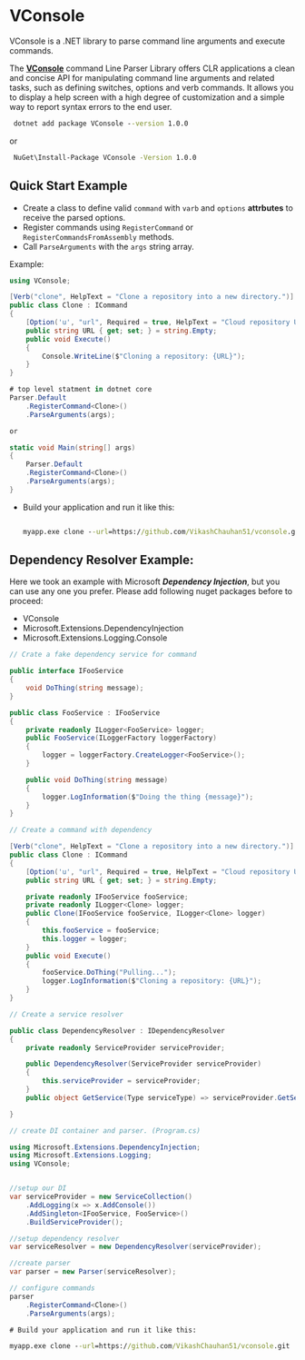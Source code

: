 # VConsole
VConsole is a .NET library to parse command line arguments and execute commands.

The **[VConsole](https://www.nuget.org/packages/VConsole)** command Line Parser Library offers CLR applications a clean and concise API for manipulating command line arguments and related tasks, such as defining switches, options and verb commands. It allows you to display a help screen with a high degree of customization and a simple way to report syntax errors to the end user.

```cmd
 dotnet add package VConsole --version 1.0.0
```
or

```cmd
 NuGet\Install-Package VConsole -Version 1.0.0
```

## Quick Start Example
- Create a class to define valid `command` with `varb` and `options` **attrbutes** to receive the parsed options.
- Register commands using `RegisterCommand` or `RegisterCommandsFromAssembly` methods.
- Call `ParseArguments` with the `args` string array.

Example:

``` C#
using VConsole;

[Verb("clone", HelpText = "Clone a repository into a new directory.")]
public class Clone : ICommand
{
    [Option('u', "url", Required = true, HelpText = "Cloud repository URL.")]
    public string URL { get; set; } = string.Empty;
    public void Execute()
    {
        Console.WriteLine($"Cloning a repository: {URL}");
    }
}

# top level statment in dotnet core
Parser.Default
    .RegisterCommand<Clone>()
    .ParseArguments(args);

or

static void Main(string[] args)
{
    Parser.Default
    .RegisterCommand<Clone>()
    .ParseArguments(args);
}

```
- Build your application and run it like this:
    ```cmd

    myapp.exe clone --url=https://github.com/VikashChauhan51/vconsole.git

    ```


## Dependency Resolver Example:

Here we took an example with Microsoft ***Dependency Injection***, but you can use any one you prefer. Please add following nuget packages before to proceed:
- VConsole
- Microsoft.Extensions.DependencyInjection
- Microsoft.Extensions.Logging.Console

```C#
// Crate a fake dependency service for command

public interface IFooService
{
    void DoThing(string message);
}

public class FooService : IFooService
{
    private readonly ILogger<FooService> logger;
    public FooService(ILoggerFactory loggerFactory)
    {
        logger = loggerFactory.CreateLogger<FooService>();
    }

    public void DoThing(string message)
    {
        logger.LogInformation($"Doing the thing {message}");
    }
}

```

```C#
// Create a command with dependency

[Verb("clone", HelpText = "Clone a repository into a new directory.")]
public class Clone : ICommand
{
    [Option('u', "url", Required = true, HelpText = "Cloud repository URL.")]
    public string URL { get; set; } = string.Empty;

    private readonly IFooService fooService;
    private readonly ILogger<Clone> logger;
    public Clone(IFooService fooService, ILogger<Clone> logger)
    {
        this.fooService = fooService;
        this.logger = logger;
    }
    public void Execute()
    {
        fooService.DoThing("Pulling...");
        logger.LogInformation($"Cloning a repository: {URL}");
    }
}


```

``` C#
// Create a service resolver

public class DependencyResolver : IDependencyResolver
{
    private readonly ServiceProvider serviceProvider;

    public DependencyResolver(ServiceProvider serviceProvider)
    {
        this.serviceProvider = serviceProvider;
    }
    public object GetService(Type serviceType) => serviceProvider.GetService(serviceType) ?? throw new ArgumentOutOfRangeException(nameof(serviceType));

}

```

``` C#
// create DI container and parser. (Program.cs)

using Microsoft.Extensions.DependencyInjection;
using Microsoft.Extensions.Logging;
using VConsole;


//setup our DI
var serviceProvider = new ServiceCollection()
    .AddLogging(x => x.AddConsole())
    .AddSingleton<IFooService, FooService>()
    .BuildServiceProvider();

//setup dependency resolver
var serviceResolver = new DependencyResolver(serviceProvider);

//create parser
var parser = new Parser(serviceResolver);

// configure commands
parser
    .RegisterCommand<Clone>()
    .ParseArguments(args);

```

```cmd
# Build your application and run it like this:

myapp.exe clone --url=https://github.com/VikashChauhan51/vconsole.git

```